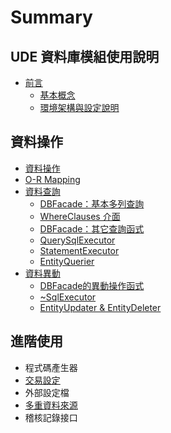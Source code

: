 # Summary

## UDE 資料庫模組使用說明

* [前言](README.md)
  * [基本概念](shi-yong-shuo-ming/shi-yong-shuo-ming/ji-ben-gai-nian.md)
  * [環境架構與設定說明](shi-yong-shuo-ming/shi-yong-shuo-ming/huan-jing-jia-gou-yu-she-ding-shuo-ming.md)

## 資料操作

* [資料操作](zi-liao-cao-zuo/zi-liao-cha-xun/dbrowmap.md)
* [O-R Mapping](zi-liao-cao-zuo/o-r-mapping.md)
* [資料查詢](zi-liao-cao-zuo/zi-liao-cha-xun.md)
  * [DBFacade：基本多列查詢](zi-liao-cao-zuo/zi-liao-cha-xun/dbfacade.md)
  * [WhereClauses 介面](zi-liao-cao-zuo/zi-liao-cha-xun/wherebuilder.md)
  * [DBFacade：其它查詢函式](zi-liao-cao-zuo/zi-liao-cha-xun/dbfacadeff1a-qi-ta-cha-xun-han-shi.md)
  * [QuerySqlExecutor](zi-liao-cao-zuo/zi-liao-cha-xun/simplequeryexecutor.md)
  * [StatementExecutor](zi-liao-cao-zuo/zi-liao-cha-xun/statementexecutor.md)
  * [EntityQuerier](zi-liao-cao-zuo/zi-liao-cha-xun/entityquerier.md)
* [資料異動](zi-liao-cao-zuo/zi-liao-yi-dong.md)
  * [DBFacade的異動操作函式](zi-liao-cao-zuo/zi-liao-yi-dong/dbfacadede-yi-dong-cao-zuo-han-shi.md)
  * [~SqlExecutor  ](zi-liao-cao-zuo/zi-liao-yi-dong/~sqlexecutor.md)
  * [EntityUpdater & EntityDeleter](zi-liao-cao-zuo/zi-liao-yi-dong/entityupdater-and-entitydeleter.md)


## 進階使用

* 程式碼產生器
* [交易設定](jin-jie-shi-yong/jiao-yi.md)
* 外部設定檔
* [多重資料來源](jin-jie-shi-yong/duo-zhong-zi-liao-lai-yuan.md)
* 稽核記錄接口
